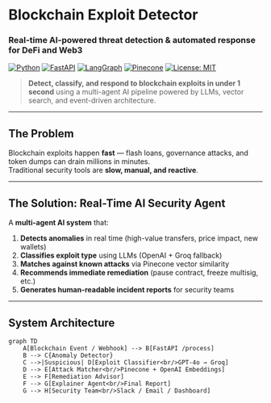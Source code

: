 # Blockchain Exploit Detector  
### Real-time AI-powered threat detection & automated response for DeFi and Web3

[![Python](https://img.shields.io/badge/Python-3.10%2B-blue)](https://python.org)
[![FastAPI](https://img.shields.io/badge/FastAPI-0.100%2B-green)](https://fastapi.tiangolo.com/)
[![LangGraph](https://img.shields.io/badge/LangGraph-Orchestration-orange)](https://langchain-ai.github.io/langgraph/)
[![Pinecone](https://img.shields.io/badge/Pinecone-Vector%20DB-purple)](https://pinecone.io)
[![License: MIT](https://img.shields.io/badge/License-MIT-yellow.svg)](https://opensource.org/licenses/MIT)

> **Detect, classify, and respond to blockchain exploits in under 1 second** using a multi-agent AI pipeline powered by LLMs, vector search, and event-driven architecture.

---

## The Problem

Blockchain exploits happen **fast** — flash loans, governance attacks, and token dumps can drain millions in minutes.  
Traditional security tools are **slow, manual, and reactive**.

---

## The Solution: Real-Time AI Security Agent

A **multi-agent AI system** that:
1. **Detects anomalies** in real time (high-value transfers, price impact, new wallets)
2. **Classifies exploit type** using LLMs (OpenAI + Groq fallback)
3. **Matches against known attacks** via Pinecone vector similarity
4. **Recommends immediate remediation** (pause contract, freeze multisig, etc.)
5. **Generates human-readable incident reports** for security teams

---

## System Architecture

```mermaid
graph TD
    A[Blockchain Event / Webhook] --> B[FastAPI /process]
    B --> C{Anomaly Detector}
    C -->|Suspicious| D[Exploit Classifier<br/>GPT-4o → Groq]
    D --> E[Attack Matcher<br/>Pinecone + OpenAI Embeddings]
    E --> F[Remediation Advisor]
    F --> G[Explainer Agent<br/>Final Report]
    G --> H[Security Team<br/>Slack / Email / Dashboard]


